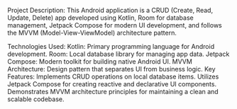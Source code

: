 Project Description:
This Android application is a CRUD (Create, Read, Update, Delete) app developed using Kotlin, Room for database management, Jetpack Compose for modern UI development, and follows the MVVM (Model-View-ViewModel) architecture pattern.

Technologies Used:
Kotlin: Primary programming language for Android development.
Room: Local database library for managing app data.
Jetpack Compose: Modern toolkit for building native Android UI.
MVVM Architecture: Design pattern that separates UI from business logic.
Key Features:
Implements CRUD operations on local database items.
Utilizes Jetpack Compose for creating reactive and declarative UI components.
Demonstrates MVVM architecture principles for maintaining a clean and scalable codebase.
